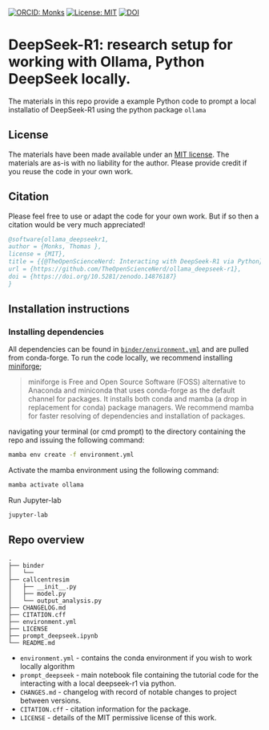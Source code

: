 [![ORCID: Monks](https://img.shields.io/badge/Tom_Monks_ORCID-0000--0003--2631--4481-brightgreen)](https://orcid.org/0000-0003-2631-4481)
[![License: MIT](https://img.shields.io/badge/License-MIT-yellow.svg)](https://opensource.org/licenses/MIT)
[![DOI](https://zenodo.org/badge/933170653.svg)](https://doi.org/10.5281/zenodo.14876187)

# DeepSeek-R1: research setup for working with Ollama, Python DeepSeek locally.

The materials in this repo provide a example Python code to prompt a local installatio of DeepSeek-R1 using the python package `ollama`

## License

The materials have been made available under an [MIT license](LICENCE).  The materials are as-is with no liability for the author. Please provide credit if you reuse the code in your own work.

## Citation

Please feel free to use or adapt the code for your own work. But if so then a citation would be very much appreciated! 

```bibtex
@software{ollama_deepseekr1,
author = {Monks, Thomas },
license = {MIT},
title = {{@TheOpenScienceNerd: Interacting with DeepSeek-R1 via Python}},
url = {https://github.com/TheOpenScienceNerd/ollama_deepseek-r1},
doi = {https://doi.org/10.5281/zenodo.14876187}
}
```

## Installation instructions

### Installing dependencies

All dependencies can be found in [`binder/environment.yml`]() and are pulled from conda-forge.  To run the code locally, we recommend installing [miniforge](https://github.com/conda-forge/miniforge);

> miniforge is Free and Open Source Software (FOSS) alternative to Anaconda and miniconda that uses conda-forge as the default channel for packages. It installs both conda and mamba (a drop in replacement for conda) package managers.  We recommend mamba for faster resolving of dependencies and installation of packages. 

navigating your terminal (or cmd prompt) to the directory containing the repo and issuing the following command:

```bash
mamba env create -f environment.yml
```

Activate the mamba environment using the following command:

```bash
mamba activate ollama
```

Run Jupyter-lab

```bash
jupyter-lab
```

## Repo overview

```
.
├── binder
│   └── 
├── callcentresim
│   ├── __init__.py
│   ├── model.py
│   └── output_analysis.py
├── CHANGELOG.md
├── CITATION.cff
├── environment.yml
├── LICENSE
├── prompt_deepseek.ipynb
└── README.md
```

* `environment.yml` - contains the conda environment if you wish to work locally algorithm
* `prompt_deepseek` - main notebook file containing the tutorial code for the interacting with a local deepseek-r1 via python.
* `CHANGES.md` - changelog with record of notable changes to project between versions.
* `CITATION.cff` - citation information for the package.
* `LICENSE` - details of the MIT permissive license of this work.

